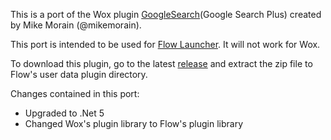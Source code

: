 This is a port of the Wox plugin [GoogleSearch](https://github.com/mikemorain/Wox.Plugin.GoogleSearch)(Google Search Plus) created by Mike Morain (@mikemorain).

This port is intended to be used for [Flow Launcher](https://github.com/Flow-Launcher/Flow.Launcher). It will not work for Wox.

To download this plugin, go to the latest [release](https://github.com/jjw24/Wox.Plugin.GoogleSearch/releases/latest) and extract the zip file to Flow's user data plugin directory.

Changes contained in this port:

- Upgraded to .Net 5
- Changed Wox's plugin library to Flow's plugin library